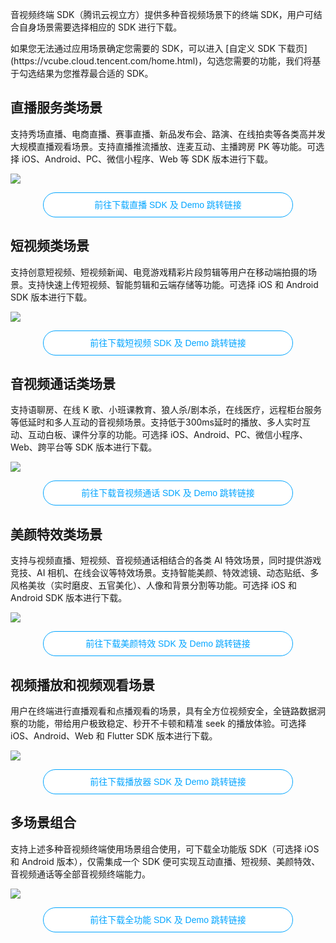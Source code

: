 <style>
.inbuttom{height: 40px;width: 400px;min-width: 24px;padding: 0 20px;background-color: #fff;color: #00a4ff;border: 1px solid #00a4ff;line-height: 30px;text-align: center;cursor: pointer;outline: 0 none;box-sizing: border-box;text-decoration: none;font-size: 12px;vertical-align: middle;white-space: nowrap;display:block;margin:0  auto;border-radius:100px;font-size:14px}
</style>

音视频终端 SDK（腾讯云视立方）提供多种音视频场景下的终端 SDK，用户可结合自身场景需要选择相应的 SDK 进行下载。


<dx-alert infotype="alarm" title=" ">
如果您无法通过应用场景确定您需要的 SDK，可以进入 [自定义 SDK 下载页](https://vcube.cloud.tencent.com/home.html)，勾选您需要的功能，我们将基于勾选结果为您推荐最合适的 SDK。
</dx-alert>



## 直播服务类场景
支持秀场直播、电商直播、赛事直播、新品发布会、路演、在线拍卖等各类高并发大规模直播观看场景。支持直播推流播放、连麦互动、主播跨房 PK 等功能。可选择 iOS、Android、PC、微信小程序、Web 等 SDK 版本进行下载。

![](https://qcloudimg.tencent-cloud.cn/raw/81edae02cd0ba3bb47ba40b72007ce43.jpg)

<input type="button" value="前往下载直播 SDK 及 Demo 跳转链接" class="inbuttom" onclick="window.open('https://cloud.tencent.com/document/product/454/7873#.E4.BA.92.E5.8A.A8.E7.9B.B4.E6.92.AD-live');reportEvent({name: 'demo-click-web', ext1: 'pusher'});" />




## 短视频类场景
支持创意短视频、短视频新闻、电竞游戏精彩片段剪辑等用户在移动端拍摄的场景。支持快速上传短视频、智能剪辑和云端存储等功能。可选择 iOS 和 Android SDK 版本进行下载。

![](https://qcloudimg.tencent-cloud.cn/raw/6359ab7598905fe8e9e1e9de6909cea7.jpg)

<input type="button" value="前往下载短视频 SDK 及 Demo 跳转链接" class="inbuttom" onclick="window.open('https://cloud.tencent.com/document/product/584/9366');reportEvent({name: 'demo-click-web', ext1: 'pusher'});" />

## 音视频通话类场景
支持语聊房、在线 K 歌、小班课教育、狼人杀/剧本杀，在线医疗，远程柜台服务等低延时和多人互动的音视频场景。支持低于300ms延时的播放、多人实时互动、互动白板、课件分享的功能。可选择 iOS、Android、PC、微信小程序、Web、跨平台等 SDK 版本进行下载。

![](https://qcloudimg.tencent-cloud.cn/raw/88cf5e8e88270ebdf2a4949f2f965fba.jpg)

<input type="button" value="前往下载音视频通话 SDK 及 Demo 跳转链接" class="inbuttom" onclick="window.open('https://cloud.tencent.com/document/product/647/32689');reportEvent({name: 'demo-click-web', ext1: 'pusher'});" />


## 美颜特效类场景
支持与视频直播、短视频、音视频通话相结合的各类 AI 特效场景，同时提供游戏竞技、AI 相机、在线会议等特效场景。支持智能美颜、特效滤镜、动态贴纸、多风格美妆（实时磨皮、五官美化）、人像和背景分割等功能。可选择 iOS 和 Android SDK 版本进行下载。

![](https://qcloudimg.tencent-cloud.cn/raw/d8e3f9ddf49872d1ca41fb5cede2a0be.jpg)

<input type="button" value="前往下载美颜特效 SDK 及 Demo 跳转链接" class="inbuttom" onclick="window.open('https://cloud.tencent.com/document/product/616/65876');reportEvent({name: 'demo-click-web', ext1: 'pusher'});" />


## 视频播放和视频观看场景
用户在终端进行直播观看和点播观看的场景，具有全方位视频安全，全链路数据洞察的功能，带给用户极致稳定、秒开不卡顿和精准 seek 的播放体验。可选择 iOS、Android、Web 和 Flutter SDK 版本进行下载。

![](https://qcloudimg.tencent-cloud.cn/raw/81f290cfddab666d5e814c7fbb122b39.jpg)

<input type="button" value="前往下载播放器 SDK 及 Demo 跳转链接" class="inbuttom" onclick="window.open('https://cloud.tencent.com/document/product/881/20205');reportEvent({name: 'demo-click-web', ext1: 'pusher'});" />

## 多场景组合
支持上述多种音视频终端使用场景组合使用，可下载全功能版 SDK（可选择 iOS 和 Android 版本），仅需集成一个 SDK 便可实现互动直播、短视频、美颜特效、音视频通话等全部音视频终端能力。

![](https://qcloudimg.tencent-cloud.cn/raw/1dc18a5333b579a7953d0b997902cc90.png)

<input type="button" value="前往下载全功能 SDK 及 Demo 跳转链接" class="inbuttom" onclick="window.open('https://cloud.tencent.com/document/product/454/7873#ALL');reportEvent({name: 'demo-click-web', ext1: 'pusher'});" />



